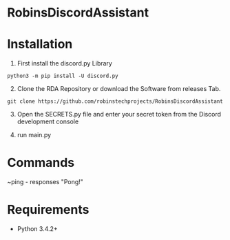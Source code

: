 # RobinsDiscordAssistant



# Installation

1) First install the discord.py Library

```
python3 -m pip install -U discord.py
```

2) Clone the RDA Repository or download the Software from releases Tab.
```
git clone https://github.com/robinstechprojects/RobinsDiscordAssistant
```
3) Open the SECRETS.py file and enter your secret token from the Discord development console

4) run main.py

# Commands
~ping - responses "Pong!"

# Requirements

- Python 3.4.2+


